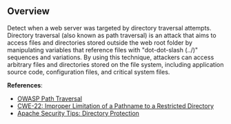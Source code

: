 ## Overview

Detect when a web server was targeted by directory traversal attempts. Directory traversal (also known as path traversal) is an attack that aims to access files and directories stored outside the web root folder by manipulating variables that reference files with "dot-dot-slash (../)" sequences and variations. By using this technique, attackers can access arbitrary files and directories stored on the file system, including application source code, configuration files, and critical system files.

**References**:
- [OWASP Path Traversal](https://owasp.org/www-community/attacks/Path_Traversal)
- [CWE-22: Improper Limitation of a Pathname to a Restricted Directory](https://cwe.mitre.org/data/definitions/22.html)
- [Apache Security Tips: Directory Protection](https://httpd.apache.org/docs/2.4/misc/security_tips.html#directoryprotection)